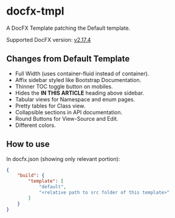 # docfx-tmpl
A DocFX Template patching the Default template.

Supported DocFX version: [v2.17.4](https://github.com/dotnet/docfx/releases/tag/v2.17.4)

## Changes from Default Template
- Full Width (uses container-fluid instead of container).
- Affix sidebar styled like Bootstrap Documentation.
- Thinner TOC toggle button on mobiles.
- Hides the **IN THIS ARTICLE** heading above sidebar.
- Tabular views for Namespace and enum pages.
- Pretty tables for Class view.
- Collapsible sections in API documentation.
- Round Buttons for View-Source and Edit.
- Different colors.

## How to use

In docfx.json (showing only relevant portion):

```json
{
    "build": {
        "template": [
            "default",
            "<relative path to src folder of this template>"
        ]
    }
}
```